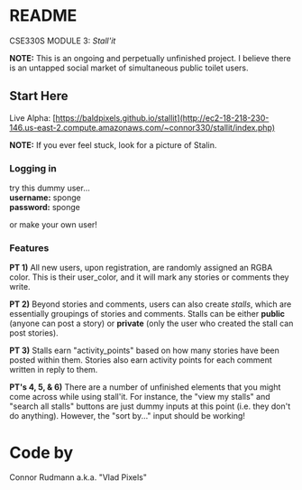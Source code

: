 # README #
CSE330S MODULE 3: _Stall'it_

__NOTE:__ This is an ongoing and perpetually unfinished project. I believe there is an untapped social market of simultaneous public toilet users.

## Start Here ##
Live Alpha: [https://baldpixels.github.io/stallit](http://ec2-18-218-230-146.us-east-2.compute.amazonaws.com/~connor330/stallit/index.php)

__NOTE:__ If you ever feel stuck, look for a picture of Stalin.

### Logging in ###
try this dummy user...  
__username:__ sponge  
__password:__ sponge  

or make your own user!

### Features ###
__PT 1)__
All new users, upon registration, are randomly assigned an RGBA color. This is their user_color, and it will mark any stories or comments they write.

__PT 2)__
Beyond stories and comments, users can also create *stalls*, which are essentially groupings of stories and comments. Stalls can be either __public__ (anyone can post a story) or __private__ (only the user who created the stall can post stories).

__PT 3)__
Stalls earn "activity_points" based on how many stories have been posted within them. Stories also earn activity points for each comment written in reply to them.

__PT's 4, 5, & 6)__
There are a number of unfinished elements that you might come across while using stall'it. For instance, the "view my stalls" and "search all stalls" buttons are just dummy inputs at this point (i.e. they don't do anything). However, the "sort by..." input should be working!

# Code by #
Connor Rudmann a.k.a. "Vlad Pixels"
